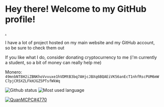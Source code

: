 # Hey there! Welcome to my GitHub profile!

<a rel="nofollow" rel="me" href="https://mastodon.world/@quanmcpc">.</a>

I have a lot of project hosted on my main website and my GitHub account, so be sure to check them out

If you like what I do, consider donating cryptocurrency to me (i'm currently a student, so a bit of money can really help me)

Monero: `49mnbNT8H2iZBNKhoVvvuxe1hVDMtB3bq7AHjcJBXq6BQAEiVK56anEcT1nhfRscPUM6mWC7pjCR5XZLFkHJGZ5PTsfWkWq`

<img src="https://github-readme-stats.vercel.app/api?username=QuanMCPC&theme=dark&show_icons=true&icon_color=ff0000" alt="Github status" style="max-width: 100%; height: auto">
<img src="https://github-readme-stats.vercel.app/api/top-langs/?username=QuanMCPC&theme=dark&langs_count=10&layout=compact" alt="Most used language" style="max-width: 100%; height: auto">

[![QuanMCPC#4770](https://discord.c99.nl/widget/theme-1/763377551963717653.png)](https://discord.com/users/763377551963717653)

